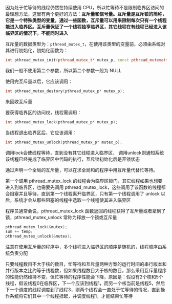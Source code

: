 因为处于忙等待的线程仍然在持续使用 CPU，所以忙等待不是限制临界区访问的最理想方法，这里有两个更好的方法：**互斥量和信号量。互斥量是互斥锁的简称，它是一个特殊类型的变量，通过一些函数，互斥量可以用来限制每次只有一个线程能进入临界区。互斥量保证了一个线程独享临界区，其它线程在有线程已经进入该临界区的情况下，不能同时进入**

​	互斥量的数据类型为：`pthread_mutex_t`，在使用该类型的变量前，必须由系统对其进行初始化，初始化函数为：

```c++
int pthread_mutex_init(pthread_mutex_t* mutex_p, const pthread_mutexattr_t* attr_p);
```

我们一般不使用第二个参数，所以第二个参数一般为 NULL

使用完互斥量以后，它应该调用：

```c++
int pthread_mutex_destory(pthread_mutex_p* mutex_p);
```

来回收互斥量

要获得临界区的访问权，线程需调用：

```c++
int pthread_mutex_lock(pthread_mutex_p* mutex_p);
```

当线程退出临界区后，它应该调用：

```c++
int pthread_mutex_unlock(pthread_mutex_p* mutex_p);
```

调用lock会使线程等待，直到没有其它线程进入临界区，  调用unlock则通知系统该线程已经完成了临界区中代码的执行，互斥锁初始化后是开锁状态

通过声明一个全局的互斥量，可以在求全局和的程序中用互斥量代替忙等待。

第一个调用 pthread_mutex_lock 的线程会为临界区锁门，其它线程如果也想要进入到临界区，也需要先调用 pthread_mutex_lock，这些调用了该函数的线程都会阻塞并且等待，直到第一个线程离开临界区，只有第一个线程调用了 unlock 以后，系统才会从那些阻塞的线程中选取一个线程使其进入临界区

程序员通常会说，pthread_mutex_lock 函数返回的线程获得了互斥量或者拿到了锁，pthread_mutex_unlock 常称为释放一个锁或互斥量

```c++
pthread_mutex_lock(&mutex);
sum += temp;
pthread_mutex_unlock(&mutex);
```



注意在使用互斥量的程序中，多个线程进入临界区的顺序是随机的，线程顺序由系统负责分配

只要线程数目不大于核的数目，忙等待和互斥量两种方案的运行时间的串行版本和并行版本之比约等于线程数，但如果线程数目大于核的数目，那么采用互斥量程序的性能仍然维持不变，但忙等待的程序性能会下降，原因是：假设有2个核和5个线程，假设线程0在临界区，下一个应该到线程1，而另一个核当前是线程5，然后下一个调度的线程调度到了线程3，则两个线程会一直处于忙等待的情况，直到操作系统将它们其中一个线程挂起，并调度线程1，才能结束忙等待

